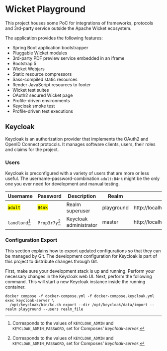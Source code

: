 # Wicket Playground

This project houses some PoC for integrations of frameworks, protocols and 3rd-party service outside the Apache Wicket
ecosystem.

The application provides the following features:

* Spring Boot application bootstrapper
* Pluggable Wicket modules
* 3rd-party PDF preview service embedded in an iframe
* Bootstrap 5
* Wicket Webjars
* Static resource compressors
* Sass-compiled static resources
* Render JavaScript resources to footer
* Wicket test suites
* OAuth2 secured Wicket page
* Profile-driven environments
* Keycloak smoke test
* Profile-driven test executions


## Keycloak

Keycloak is an authorization provider that implements the OAuth2 and OpenID Connect protocols. It manages software
clients, users, their roles and claims for the project.

### Users

Keycloak is preconfigured with a variety of users that are more or less useful. The username-password-combination
`adult:B4nk` might be the only one you ever need for development and manual testing.

| Username             | Password            | Description            | Realm      | URL                                             |
|----------------------|---------------------|------------------------|------------|-------------------------------------------------|
| <mark>`adult`</mark> | <mark>`B4nk`</mark> | Realm superuser        | playground | http://localhost:8180/admin/playground/console/ |
| `landlord`[^1]       | `Prop3r7y`[^1]      | Keycloak administrator | master     | http://localhost:8180/admin/master/console/     |

[^1]: Corresponds to the values of `KEYCLOAK_ADMIN` and `KEYCLOAK_ADMIN_PASSWORD`, set for Composes' _keycloak-server_.

### Configuration Export

This section explains how to export updated configurations so that they can be managed by Git. The development
configuration for Keycloak is part of this project to distribute changes through Git.

First, make sure your development stack is up and running. Perform your necessary changes in the Keycloak web UI. Next,
perform the following command. This will start a new Keycloak instance inside the running container.

```shell
docker compose -f docker-compose.yml -f docker-compose.keycloak.yml exec keycloak-server \
  /opt/keycloak/bin/kc.sh export --dir /opt/keycloak/data/import --realm playground --users realm_file
```
